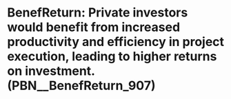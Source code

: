 # BenefReturn: __Private investors would benefit from increased productivity and efficiency in project execution, leading to higher returns on investment.__ (PBN__BenefReturn_907)

